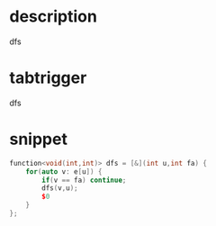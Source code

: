 # description
dfs
# tabtrigger
dfs
# snippet
```cpp
function<void(int,int)> dfs = [&](int u,int fa) {
    for(auto v: e[u]) {
        if(v == fa) continue;
        dfs(v,u);
        $0
    }
};
```